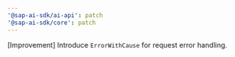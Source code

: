 ```yaml
---
'@sap-ai-sdk/ai-api': patch
'@sap-ai-sdk/core': patch
---
```


[Improvement] Introduce `ErrorWithCause` for request error handling.
